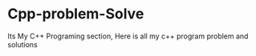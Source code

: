 # Cpp-problem-Solve
Its My C++ Programing section, Here is all my c++ program problem and solutions
